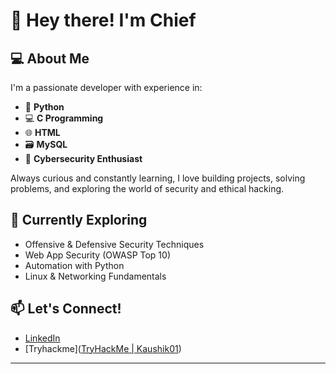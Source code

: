 # 👋 Hey there! I'm Chief

## 💻 About Me
I'm a passionate developer with experience in:
- 🐍 **Python**
- 💻 **C Programming**
- 🌐 **HTML**
- 🗃️ **MySQL**
- 🔐 **Cybersecurity Enthusiast**

Always curious and constantly learning, I love building projects, solving problems, and exploring the world of security and ethical hacking.

## 🚀 Currently Exploring
- Offensive & Defensive Security Techniques
- Web App Security (OWASP Top 10)
- Automation with Python
- Linux & Networking Fundamentals

## 📫 Let's Connect!
- [LinkedIn](https://www.linkedin.com/in/kaushik-kumar-b-1016b6310/)
- [Tryhackme]([TryHackMe | Kaushik01](https://tryhackme.com/p/Kaushik01))

---


